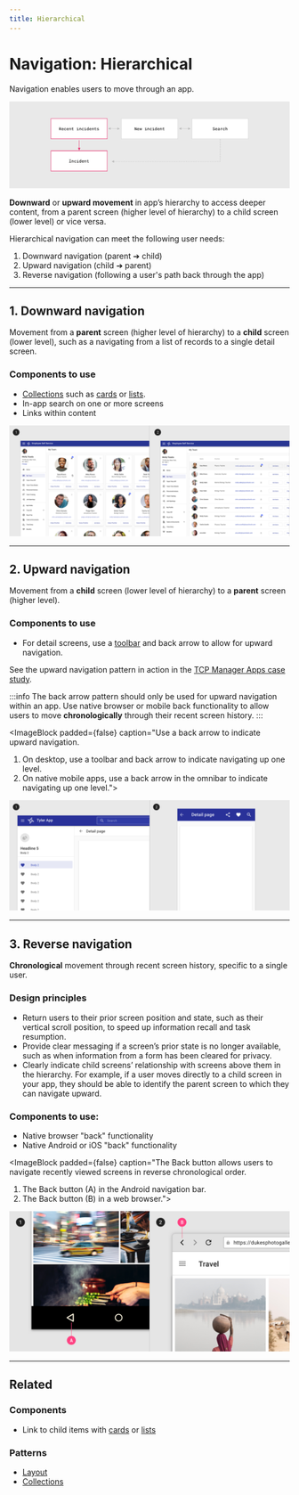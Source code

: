 ```yaml
---
title: Hierarchical
---
```


# Navigation: Hierarchical

Navigation enables users to move through an app.

<ImageBlock padded={false}>

![Hierarchical navigation.](./images/hierarchical-navigation.png)

</ImageBlock>

**Downward** or **upward movement** in app’s hierarchy to access deeper content, from a parent screen (higher level of hierarchy) to a child screen (lower level) or vice versa.

Hierarchical navigation can meet the following user needs:

1. Downward navigation (parent ➔ child) 
2. Upward navigation (child ➔ parent)
3. Reverse navigation (following a user's path back through the app)

---

## 1. Downward navigation 

Movement from a **parent** screen (higher level of hierarchy) to a **child** screen (lower level), such as a navigating from a list of records to a single detail screen. 

### Components to use 
- [Collections](/patterns/collections) such as [cards](/components/cards/card) or [lists](/components/lists/list).
- In-app search on one or more screens
- Links within content

<ImageBlock padded={false} caption="Cards or lists may be used to facilitate downward navigation.">

![Cards or lists may be used to facilitate downward navigation.](./images/top-down-nav.png)

</ImageBlock>

---

## 2. Upward navigation

Movement from a **child** screen (lower level of hierarchy) to a **parent** screen (higher level).

### Components to use 
- For detail screens, use a [toolbar](/components/page/toolbar/) and back arrow to allow for upward navigation. 

See the upward navigation pattern in action in the [TCP Manager Apps case study](/get-started/other/case-studies/manager-apps).

:::info
The back arrow pattern should only be used for upward navigation within an app. Use native browser or mobile back functionality to allow users to move **chronologically** through their recent screen history.
:::

<ImageBlock padded={false} caption="Use a back arrow to indicate upward navigation.<br>
1. On desktop, use a toolbar and back arrow to indicate navigating up one level.<br>
2. On native mobile apps, use a back arrow in the omnibar to indicate navigating up one level.">

![Use a back arrow to indicate upward navigation. Cards or lists may be used to facilitate downward navigation.](./images/hierarchical-navigation-types.png)

</ImageBlock>

---

## 3. Reverse navigation 

**Chronological** movement through recent screen history, specific to a single user. 

### Design principles

- Return users to their prior screen position and state, such as their vertical scroll position, to speed up information recall and task resumption.
- Provide clear messaging if a screen’s prior state is no longer available, such as when information from a form has been cleared for privacy.
- Clearly indicate child screens’ relationship with screens above them in the hierarchy. For example, if a user moves directly to a child screen in your app, they should be able to identify the parent screen to which they can navigate upward.

### Components to use:

- Native browser "back" functionality 
- Native Android or iOS "back" functionality

<ImageBlock padded={false} caption="The Back button allows users to navigate recently viewed screens in reverse chronological order.<br>
1. The Back button (A) in the Android navigation bar. <br>
2. The Back button (B) in a web browser.">

![Use a back arrow to indicate upward navigation. Cards or lists may be used to facilitate downward navigation.](./images/back-nav.png)

</ImageBlock>

---

## Related 

### Components

- Link to child items with [cards](/components/cards/card) or [lists](/components/lists/list)

### Patterns

- [Layout](/patterns/layout/introduction)
- [Collections](/patterns/collections)
